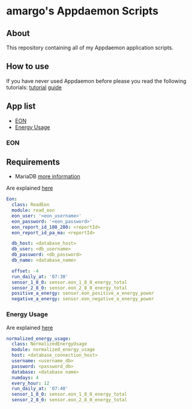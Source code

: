 # amargo's Appdaemon Scripts

## About

This repository containing all of my Appdaemon application scripts.

## How to use

If you have never used Appdaemon before please you read the following tutorials:
[tutorial](https://appdaemon.readthedocs.io/en/latest/HASS_TUTORIAL.html)
[guide](https://appdaemon.readthedocs.io/en/latest/APPGUIDE.html)

## App list

* [EON](#eon)
* [Energy Usage](#normalized_energy_usage)

### EON

## Requirements 
* MariaDB [more information](https://github.com/home-assistant/addons/blob/master/mariadb/DOCS.md)

Are explained [here](eon/README.md)

```yaml
Eon:
  class: ReadEon
  module: read_eon
  eon_user: '<eon_username>'
  eon_password: '<eon_password>'
  eon_report_id_180_280: <reportId>
  eon_report_id_pa_ma: <reportId>  

  db_host: <database_host>
  db_user: <db_username>
  db_password: <db_password>
  db_name: <database_name>

  offset: -4
  run_daily_at: '07:30'
  sensor_1_8_0: sensor.eon_1_8_0_energy_total
  sensor_2_8_0: sensor.eon_2_8_0_energy_total
  positive_a_energy: sensor.eon_positive_a_energy_power
  negative_a_energy: sensor.eon_negative_a_energy_power 
```
### Energy Usage

Are explained [here](normalized_energy_usage/README.md)

```yaml
normalized_energy_usage:
  class: NormalizedEnergyUsage
  module: normalized_energy_usage
  host: <database_connection_host>
  username: <username_db>
  password: <password_db>
  database: <database name>
  numdays: 4
  every_hour: 12
  run_daily_at: '07:40'
  sensor_1_8_0: sensor.eon_1_8_0_energy_total
  sensor_2_8_0: sensor.eon_2_8_0_energy_total
```
